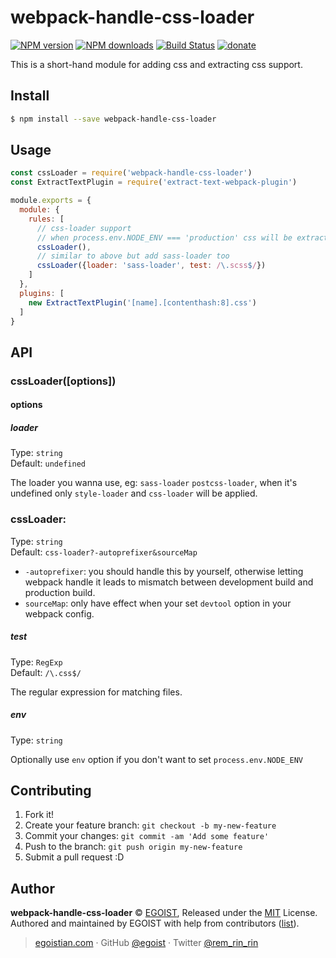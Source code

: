 # webpack-handle-css-loader

[![NPM version](https://img.shields.io/npm/v/webpack-handle-css-loader.svg?style=flat-square)](https://npmjs.com/package/webpack-handle-css-loader) [![NPM downloads](https://img.shields.io/npm/dm/webpack-handle-css-loader.svg?style=flat-square)](https://npmjs.com/package/webpack-handle-css-loader) [![Build Status](https://img.shields.io/circleci/project/egoist/webpack-handle-css-loader/master.svg?style=flat-square)](https://circleci.com/gh/egoist/webpack-handle-css-loader) [![donate](https://img.shields.io/badge/$-donate-ff69b4.svg?maxAge=2592000&style=flat-square)](https://github.com/egoist/donate)

This is a short-hand module for adding css and extracting css support.

## Install

```bash
$ npm install --save webpack-handle-css-loader
```

## Usage

```js
const cssLoader = require('webpack-handle-css-loader')
const ExtractTextPlugin = require('extract-text-webpack-plugin')

module.exports = {
  module: {
    rules: [
      // css-loader support
      // when process.env.NODE_ENV === 'production' css will be extracted into a single file
      cssLoader(),
      // similar to above but add sass-loader too
      cssLoader({loader: 'sass-loader', test: /\.scss$/})
    ]
  },
  plugins: [
    new ExtractTextPlugin('[name].[contenthash:8].css')
  ]
}
```

## API

### cssLoader([options])

#### options

##### loader

Type: `string`<br>
Default: `undefined`

The loader you wanna use, eg: `sass-loader` `postcss-loader`, when it's undefined only `style-loader` and `css-loader` will be applied.

### cssLoader:

Type: `string`<br>
Default: `css-loader?-autoprefixer&sourceMap`

- `-autoprefixer`: you should handle this by yourself, otherwise letting webpack handle it leads to mismatch between development build and production build.
- `sourceMap`: only have effect when your set `devtool` option in your webpack config.

##### test

Type: `RegExp`<br>
Default: `/\.css$/`

The regular expression for matching files.

##### env

Type: `string`

Optionally use `env` option if you don't want to set `process.env.NODE_ENV`

## Contributing

1. Fork it!
2. Create your feature branch: `git checkout -b my-new-feature`
3. Commit your changes: `git commit -am 'Add some feature'`
4. Push to the branch: `git push origin my-new-feature`
5. Submit a pull request :D

## Author

**webpack-handle-css-loader** © [EGOIST](https://github.com/egoist), Released under the [MIT](https://egoist.mit-license.org/) License.<br>
Authored and maintained by EGOIST with help from contributors ([list](https://github.com/egoist/webpack-handle-css-loader/contributors)).

> [egoistian.com](https://egoistian.com) · GitHub [@egoist](https://github.com/egoist) · Twitter [@rem_rin_rin](https://twitter.com/rem_rin_rin)
